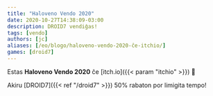 ```yaml
---
title: "Haloveno Vendo 2020"
date: 2020-10-27T14:38:09-03:00
description: DROID7 vendiĝas!
tags: [vendo]
authors: [jc]
aliases: [/eo/blogo/haloveno-vendo-2020-ĉe-itchio/]
games: [droid7]
---
```


Estas **Haloveno Vendo 2020** ĉe [itch.io]({{< param "itchio" >}}) 🎃

Akiru [DROID7]({{< ref "/droid7" >}}) 50% rabaton por limigita tempo!
